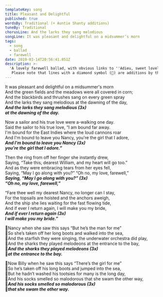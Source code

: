 ```yaml
---
templateKey: song
title: Pleasant and Delightful
published: true
wordsBy: Traditional (+ Auntie Shanty additions)
tuneBy: Traditional
chorusLine: And the larks they sang melodious
songLine: It was pleasant and delightful on a midsummer’s morn
tags:
  - song
  - ballad
  - farewell
date: 2019-03-14T20:56:41.851Z
description: >-
  'A lovely farewell ballad, with obvious links to ''Adieu, sweet lovely Nancy.'''
   Please note that lines with a diamond symbol (🔷) are additions by the Auntie Shanty crew - so you might not be expecting them if you're used to singing the 'traditional' version. Feel free to omit them if you wish.
---
```

It was pleasant and delightful on a midsummer's morn\
And the green fields and the meadows were all covered in corn;\
And the blackbirds and thrushes sang on every green spray\
And the larks they sang melodious at the dawning of the day,\
***And the larks they sang melodious (3x)*** \
***at the dawning of the day.***

Now a sailor and his true love were a-walking one day.\
Said the sailor to his true love, “I am bound far away.\
I'm bound for the East Indies where the loud cannons roar\
And I'm bound to leave you Nancy, you're the girl that I adore,\
***And I'm bound to leave you Nancy (3x)*** \
***you're the girl that I adore.”***

Then the ring from off her finger she instantly drew,\
Saying, “Take this, dearest William, and my heart will go too.”\
And as they were embracing tears from her eyes fell,\
Saying, “May I go along with you?” “Oh no, my love, farewell,”\
***Saying, “May I go along with you?” (3x)*** \
***“Oh no, my love, farewell,”***

“Fare thee well my dearest Nancy, no longer can I stay,\
For the topsails are hoisted and the anchors aweigh,\
And the ship she lies waiting for the fast flowing tide,\
And if ever I return again, I will make you my bride,\
***And if ever I return again (3x)***\
***I will make you my bride.”***

🔷Nancy when she saw this says “But he’s the man for me”\
🔷So she’s taken off her long boots and walked into the sea,\
🔷And the starfish they were singing, the underwater orchestra did play,\
🔷And the sharks they played melodeons at the entrance to the bay,\
🔷***And the sharks they played melodeons (3x)***\
🔷***at the entrance to the bay.***

🔷Now Billy when he saw this says “There’s the girl for me”\
🔷So he’s taken off his long boots and jumped into the sea,\
🔷But he hadn’t washed his tootsies for many is the long day,\
🔷And his socks smelled so malodorous that she swam the other way,\
🔷***And his socks smelled so malodorous (3x)***\
🔷***that she swam the other way.***
